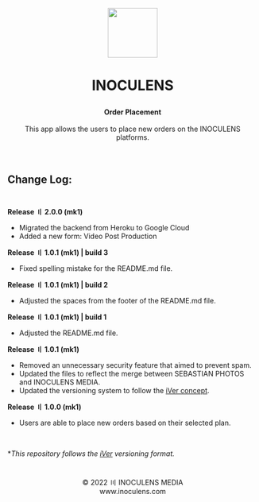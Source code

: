 <p align="center"><img src="https://static.inoculens.com/logo" width="100" height="100" />

# <p align="center"><b>INOCULENS</b>

<p align="center"><b>Order Placement</b><br><br>
This app allows the users to place new orders on the INOCULENS platforms.<br><br><br>

## <b>Change Log:</b><br><br>
<b>Release 〢 2.0.0 (mk1)</b>

- Migrated the backend from Heroku to Google Cloud
- Added a new form: Video Post Production

<b>Release 〢 1.0.1 (mk1) | build 3</b>

- Fixed spelling mistake for the README.md file.

<b>Release 〢 1.0.1 (mk1) | build 2</b>

- Adjusted the spaces from the footer of the README.md file.

<b>Release 〢 1.0.1 (mk1) | build 1</b>

- Adjusted the README.md file.

<b>Release 〢 1.0.1 (mk1)</b>

- Removed an unnecessary security feature that aimed to prevent spam.
- Updated the files to reflect the merge between SEBASTIAN PHOTOS and INOCULENS MEDIA.
- Updated the versioning system to follow the [iVer concept](https://github.com/frontfacer/iVer).

<b>Release 〢 1.0.0 (mk1)</b>

- Users are able to place new orders based on their selected plan.

<br>

**This repository follows the [iVer](https://github.com/frontfacer/iVer) versioning format.*

#
<p align="center">© 2022 〣 INOCULENS MEDIA<br>www.inoculens.com</p>